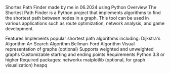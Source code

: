 Shortes Path Finder 
made by me in  06.2024 using Python
Overview
The Shortest Path Finder is a Python project that implements algorithms to find the shortest path between nodes in a graph. This tool can be used in various applications such as route optimization, network analysis, and game development.

Features
Implements popular shortest path algorithms including:
Dijkstra's Algorithm
A* Search Algorithm
Bellman-Ford Algorithm
Visual representation of graphs (optional)
Supports weighted and unweighted graphs
Customizable starting and ending points
Requirements
Python 3.8 or higher
Required packages:
networkx
matplotlib (optional, for graph visualization)
heapq
